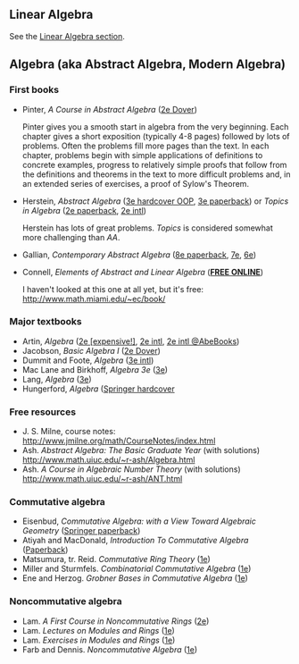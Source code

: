 
## Linear Algebra

See the [Linear Algebra section](LinearAlgebra.md).

## Algebra (aka Abstract Algebra, Modern Algebra)

### First books

- Pinter, *A Course in Abstract Algebra* ([2e Dover](https://smile.amazon.com/dp/0486474178/))

  Pinter gives you a smooth start in algebra from the very beginning. Each chapter gives a short exposition (typically 4-8 pages) followed by lots of problems. Often the problems fill more pages than the text. In each chapter, problems begin with simple applications of definitions to concrete examples, progress to relatively simple proofs that follow from the definitions and theorems in the text to more difficult problems and, in an extended series of exercises, a proof of Sylow's Theorem.

- Herstein, *Abstract Algebra* ([3e hardcover OOP](https://smile.amazon.com/dp/0133745627/), [3e paperback](https://smile.amazon.com/dp/0471368792/)) or *Topics in Algebra* ([2e paperback](https://smile.amazon.com/dp/0471010901/), [2e intl](http://www.abebooks.com/products/isbn/9788126510184?cm_sp=bdp-_-9788126510184-_-isbn10))

  Herstein has lots of great problems. *Topics* is considered somewhat more challenging than *AA*.

- Gallian, *Contemporary Abstract Algebra* ([8e paperback](https://smile.amazon.com/dp/8131520749/), [7e](https://smile.amazon.com/dp/0547165099/), [6e](https://smile.amazon.com/dp/0618514716/))

- Connell, *Elements of Abstract and Linear Algebra* ([**FREE ONLINE**](http://www.math.miami.edu/~ec/book/))

  I haven't looked at this one at all yet, but it's free: http://www.math.miami.edu/~ec/book/

### Major textbooks

- Artin, *Algebra* ([2e [expensive!]](https://smile.amazon.com/dp/0132413779/), [2e intl](https://smile.amazon.com/dp/9332549834/), [2e intl @AbeBooks](http://www.abebooks.com/servlet/SearchResults?an=Michael%20Artin&bi=0&bx=off&ds=30&n=100121501&recentlyadded=all&sortby=17&tn=Algebra))
- Jacobson, *Basic Algebra I* ([2e Dover](https://smile.amazon.com/dp/0486471896/))
- Dummit and Foote, *Algebra* ([3e intl](https://smile.amazon.com/dp/8126532289/))
- Mac Lane and Birkhoff, *Algebra 3e* ([3e](https://smile.amazon.com/dp/0821816462/))
- Lang, *Algebra* ([3e](https://smile.amazon.com/dp/038795385X/))
- Hungerford, *Algebra* ([Springer hardcover](https://smile.amazon.com/dp/0387905189/)

### Free resources

* J. S. Milne, course notes: http://www.jmilne.org/math/CourseNotes/index.html
* Ash. *Abstract Algebra: The Basic Graduate Year* (with solutions) http://www.math.uiuc.edu/~r-ash/Algebra.html
* Ash. *A Course in Algebraic Number Theory* (with solutions) http://www.math.uiuc.edu/~r-ash/ANT.html

### Commutative algebra

- Eisenbud, *Commutative Algebra: with a View Toward Algebraic Geometry* ([Springer paperback](https://smile.amazon.com/dp/0387942696/))
- Atiyah and MacDonald, *Introduction To Commutative Algebra* ([Paperback](https://smile.amazon.com/dp/0201407515/))
- Matsumura, tr. Reid. *Commutative Ring Theory* ([1e](https://smile.amazon.com/dp/0521367646/))
- Miller and Sturmfels. *Combinatorial Commutative Algebra* ([1e](https://smile.amazon.com/dp/0387237070))
- Ene and Herzog. *Grobner Bases in Commutative Algebra* ([1e](https://smile.amazon.com/dp/0821872877))

### Noncommutative algebra

- Lam. *A First Course in Noncommutative Rings* ([2e](https://smile.amazon.com/dp/0387953256))
- Lam. *Lectures on Modules and Rings* ([1e](https://smile.amazon.com/dp/0387984283))
- Lam. *Exercises in Modules and Rings* ([1e](https://smile.amazon.com/dp/0387988505))
- Farb and Dennis. *Noncommutative Algebra* ([1e](https://smile.amazon.com/dp/038794057X))

